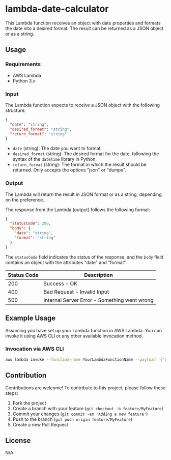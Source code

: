 # lambda-date-calculator

This Lambda function receives an object with date properties and formats the date into a desired format. The result can be returned as a JSON object or as a string.

## Usage

### Requirements

- AWS Lambda
- Python 3.x

### Input

The Lambda function expects to receive a JSON object with the following structure:

```json
{
  "date": "string",
  "desired_format": "string",
  "return_format": "string"
}
```

- `date` (string): The date you want to format.
- `desired_format` (string): The desired format for the date, following the syntax of the `datetime` library in Python.
- `return_format` (string): The format in which the result should be returned. Only accepts the options "json" or "dumps".

### Output

The Lambda will return the result in JSON format or as a string, depending on the preference.

The response from the Lambda (output) follows the following format:

```json
{
  "statusCode": 200,
  "body": {
    "date": "string",
    "format": "string"
  }
}
```

The `statusCode` field indicates the status of the response, and the `body` field contains an object with the attributes "date" and "format".

| Status Code | Description                                   |
|-------------|-----------------------------------------------|
| 200         | Success - OK                                  |
| 400         | Bad Request - Invalid Input                   |
| 500         | Internal Server Error - Something went wrong  |

## Example Usage

Assuming you have set up your Lambda function in AWS Lambda. You can invoke it using AWS CLI or any other available invocation method.

### Invocation via AWS CLI

```bash
aws lambda invoke --function-name YourLambdaFunctionName --payload '{"date": "2024-03-04", "desired_format": "%Y-%m-%d %H:%M:%S", "return_format": "json"}' response.json
```

## Contribution

Contributions are welcome! To contribute to this project, please follow these steps:

1. Fork the project
2. Create a branch with your feature (`git checkout -b feature/MyFeature`)
3. Commit your changes (`git commit -am 'Adding a new feature'`)
4. Push to the branch (`git push origin feature/MyFeature`)
5. Create a new Pull Request

## License

N/A
